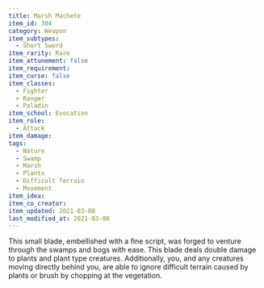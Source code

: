 ```yaml
---
title: Marsh Machete
item_id: 304
category: Weapon
item_subtypes: 
  - Short Sword
item_rarity: Rare
item_attunement: false
item_requirement: 
item_curse: false
item_classes: 
  - Fighter
  - Ranger
  - Paladin
item_school: Evocation
item_role: 
  - Attack
item_damage:
tags:
  - Nature
  - Swamp
  - Marsh
  - Plants
  - Difficult Terrain
  - Movement
item_idea: 
item_co_creator: 
item_updated: 2021-03-08
last_modified_at: 2021-03-08
---
```


This small blade, embellished with a fine script, was forged to venture through the swamps and bogs with ease. This blade deals double damage to plants and plant type creatures. Additionally, you, and any creatures moving directly behind you, are able to ignore difficult terrain caused by plants or brush by chopping at the vegetation.
